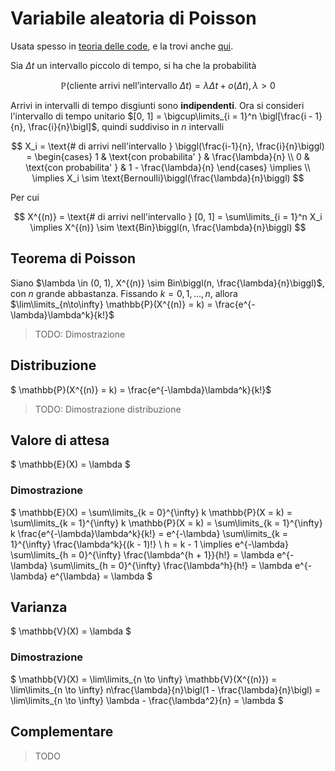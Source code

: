 # Variabile aleatoria di Poisson

Usata spesso in [teoria delle code](https://it.wikipedia.org/wiki/Teoria_delle_code), e la trovi anche [qui](https://it.wikipedia.org/wiki/Distribuzione_di_Poisson). 


Sia $\Delta t$ un intervallo piccolo di tempo, si ha che la probabilità

$$
\mathbb{P}(\text{cliente arrivi nell'intervallo } \Delta t) = \lambda \Delta t + o(\Delta t), \lambda \gt 0
$$

Arrivi in intervalli di tempo disgiunti sono **indipendenti**. Ora si consideri l'intervallo di tempo unitario 
$[0, 1] = \bigcup\limits_{i = 1}^n \bigl[\frac{i - 1}{n}, \frac{i}{n}\bigl]$, quindi suddiviso in $n$ intervalli

$$
X_i = \text{# di arrivi nell'intervallo } \biggl(\frac{i-1}{n}, \frac{i}{n}\biggl) = 
\begin{cases}
1 & \text{con probabilita' } & \frac{\lambda}{n} \\
0 & \text{con probabilita' } & 1 - \frac{\lambda}{n}
\end{cases} \implies \\
\implies X_i \sim \text{Bernoulli}\biggl(\frac{\lambda}{n}\biggl)
$$

Per cui 

$$
X^{(n)} = \text{# di arrivi nell'intervallo } [0, 1] = 
\sum\limits_{i = 1}^n X_i \implies X^{(n)} \sim \text{Bin}\biggl(n, \frac{\lambda}{n}\biggl)
$$

## Teorema di Poisson

Siano $\lambda \in (0, 1), X^{(n)} \sim Bin\biggl(n, \frac{\lambda}{n}\biggl)$, con $n$ grande abbastanza. 
Fissando $k = 0, 1, ..., n$, allora $\lim\limits_{n\to\infty} \mathbb{P}(X^{(n)} = k) = \frac{e^{-\lambda}\lambda^k}{k!}$

> TODO: Dimostrazione

## Distribuzione

$ \mathbb{P}(X^{(n)} = k) = \frac{e^{-\lambda}\lambda^k}{k!}$
> TODO: Dimostrazione distribuzione

## Valore di attesa

$
\mathbb{E}(X) = \lambda
$

### Dimostrazione

$ 
\mathbb{E}(X) = \sum\limits_{k = 0}^{\infty} k \mathbb{P}(X = k) = 
\sum\limits_{k = 1}^{\infty} k \mathbb{P}(X = k) = 
\sum\limits_{k = 1}^{\infty} k \frac{e^{-\lambda}\lambda^k}{k!} = 
e^{-\lambda} \sum\limits_{k = 1}^{\infty} \frac{\lambda^k}{(k - 1)!} \\
h = k - 1 \implies e^{-\lambda} \sum\limits_{h = 0}^{\infty} \frac{\lambda^{h + 1}}{h!} = 
\lambda e^{-\lambda} \sum\limits_{h = 0}^{\infty} \frac{\lambda^h}{h!} = 
\lambda e^{-\lambda} e^{\lambda} = \lambda
$

## Varianza

$
\mathbb{V}(X) = \lambda
$

### Dimostrazione

$
\mathbb{V}(X) = \lim\limits_{n \to \infty} \mathbb{V}(X^{(n)}) = \lim\limits_{n \to \infty} n\frac{\lambda}{n}\bigl(1 - \frac{\lambda}{n}\bigl) = 
\lim\limits_{n \to \infty} \lambda - \frac{\lambda^2}{n} = \lambda
$

## Complementare

> TODO
